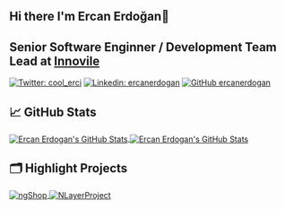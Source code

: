 <h2>Hi there I'm Ercan Erdoğan👋 </h2>

<h2>Senior Software Enginner / Development Team Lead at <a href="https://www.innovile.com/">Innovile</a></h2>


[![Twitter: cool_erci](https://img.shields.io/twitter/follow/cool_erci?style=social)](https://twitter.com/cool_erci)
[![Linkedin: ercanerdogan](https://img.shields.io/badge/-ercanerdogan-blue?style=flat-square&logo=Linkedin&logoColor=white&link=https://www.linkedin.com/in/ercanerdogan/)](https://www.linkedin.com/in/ercanerdogan/)
[![GitHub ercanerdogan](https://img.shields.io/github/followers/ercanerdogan?label=follow&style=social)](https://github.com/ercanerdogan)

## &#x1f4c8; GitHub Stats

<a href="https://github.com/ercanerdogan/ercanerdogan">
  <img align="center" src="https://github-readme-stats.vercel.app/api?username=ercanerdogan&show_icons=true&line_height=40&count_private=true&title_color=6aa6f8&text_color=8a919a&icon_color=6aa6f8&bg_color=0e1116" alt="Ercan Erdogan's GitHub Stats" />
</a>

<a href="https://github.com/ercanerdogan/ercanerdogan">
  <img align="center" src="https://github-readme-stats.vercel.app/api/top-langs/?username=ercanerdogan&hide=c%2B%2B,c,html&title_color=6aa6f8&text_color=8a919a&icon_color=6aa6f8&bg_color=0e1116" alt="Ercan Erdogan's GitHub Stats" />
</a>

## 🗂️ Highlight Projects

<a href="https://github.com/ercanerdogan/ngShop">
  <img align="center" src="https://github-readme-stats.vercel.app/api/pin/?username=ercanerdogan&repo=ngShop&show_icons=true&line_height=27&title_color=6aa6f8&text_color=8a919a&icon_color=6aa6f8&bg_color=0e1116" alt="ngShop" />
</a>

<a href="https://github.com/ercanerdogan/NLayerProject">
  <img align="center" src="https://github-readme-stats.vercel.app/api/pin/?username=ercanerdogan&repo=NLayerProject&show_icons=true&line_height=27&title_color=6aa6f8&text_color=8a919a&icon_color=6aa6f8&bg_color=0e1116" alt="NLayerProject" />
</a>



<!--

## &#x1f4c8; GitHub Stats

![Ercan Erdogan's GitHub stats](https://github-readme-stats.vercel.app/api?username=ercanerdogan&show_icons=true&theme=radical)
[![Top Langs](https://github-readme-stats.vercel.app/api/top-langs/?username=ercanerdogan&layout=compact&theme=radical)](https://github.com/ercanerdogan/github-readme-stats)


First Header | Second Header
------------ | -------------
Content cell 1 | Content cell 2
Content column 1 | Content column 2

🗂️ Highlight Projects

<a href="https://github.com/ercanerdogan/ProducerConsumerWithKafka">
  <img align="center" src="https://github-readme-stats.vercel.app/api/pin/?username=ercanerdogan&repo=ProducerConsumerWithKafka&show_icons=true&line_height=27&title_color=6aa6f8&text_color=8a919a&icon_color=6aa6f8&bg_color=0e1116" alt="ProducerConsumerWithKafka" />
</a>

<a href="https://github.com/ercanerdogan/TaskManager">
  <img align="center" src="https://github-readme-stats.vercel.app/api/pin/?username=ercanerdogan&repo=TaskManager&show_icons=true&line_height=27&title_color=6aa6f8&text_color=8a919a&icon_color=6aa6f8&bg_color=0e1116" alt="TaskManager" />
</a>

-->
